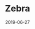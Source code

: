 ---
title: Zebra
date: '2019-06-27'
thumb_image: images/mar-4yo/4-mar-zebra.jpg
thumb_image_alt: Zebra
image: images/mar-4yo/4-mar-zebra.jpg
image_alt: Zebra
template: project
---	